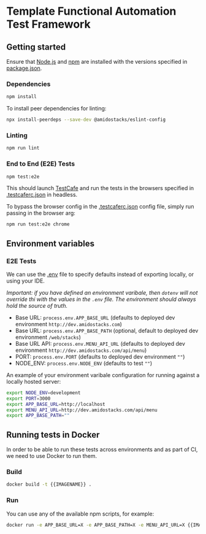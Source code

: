 # Template Functional Automation Test Framework

## Getting started

Ensure that [Node.js](https://nodejs.org/) and [npm](https://www.npmjs.com/) are installed with the versions specified in [package.json](./package.json).

### Dependencies

```bash
npm install
```

To install peer dependencies for linting:
```bash
npx install-peerdeps --save-dev @amidostacks/eslint-config
```

### Linting

```bash
npm run lint
```

### End to End (E2E) Tests

```bash
npm test:e2e
```

This should launch [TestCafe](https://devexpress.github.io/testcafe/documentation/getting-started/) and run the tests in the browsers specified in [.testcaferc.json](./.testcaferc.json) in headless.

To bypass the browser config in the [.testcaferc.json](./.testcaferc.json) config file, simply run passing in the browser arg:

```bash
npm run test:e2e chrome
```

## Environment variables

### E2E Tests
We can use the [.env](./.env) file to specify defaults instead of exporting locally, or using your IDE.

_Important: if you have defined an environment varibale, then `dotenv` will not override thi with the values in the `.env` file. The environment should always hold the source of truth._

- Base URL: `process.env.APP_BASE_URL` (defaults to deployed dev environment `http://dev.amidostacks.com`)
- Base URL: `process.env.APP_BASE_PATH` (optional, default to deployed dev environment `/web/stacks`)
- Base URL API: `process.env.MENU_API_URL` (defaults to deployed dev environment `http://dev.amidostacks.com/api/menu`)
- PORT: `process.env.PORT` (defaults to deployed dev environment `""`)
- NODE_ENV: `process.env.NODE_ENV` (defaults to test `""`)

An example of your environment varibale configuration for running against a locally hosted server:
``` bash
export NODE_ENV=development
export PORT=3000
export APP_BASE_URL=http://localhost
export MENU_API_URL=http://dev.amidostacks.com/api/menu
export APP_BASE_PATH=""
```

## Running tests in Docker

In order to be able to run these tests across environments and as part of CI, we need to use Docker to run them.

### Build

```bash
docker build -t {{IMAGENAME}} .
```

### Run

You can use any of the available npm scripts, for example:

```bash
docker run -e APP_BASE_URL=X -e APP_BASE_PATH=X -e MENU_API_URL=X {{IMAGENAME}} npm test:e2e
```
